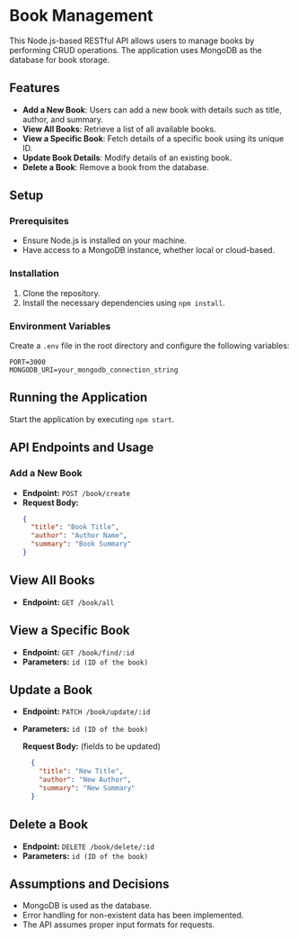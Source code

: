 # Book Management

This Node.js-based RESTful API allows users to manage books by performing CRUD operations. The application uses MongoDB as the database for book storage.

## Features

- **Add a New Book**: Users can add a new book with details such as title, author, and summary.
- **View All Books**: Retrieve a list of all available books.
- **View a Specific Book**: Fetch details of a specific book using its unique ID.
- **Update Book Details**: Modify details of an existing book.
- **Delete a Book**: Remove a book from the database.

<!-- ## Video Demonstration

For a comprehensive demonstration of all CRUD operations, including various test cases and edge scenarios, please watch the [video demonstration](video_link). -->

## Setup

### Prerequisites

- Ensure Node.js is installed on your machine.
- Have access to a MongoDB instance, whether local or cloud-based.

### Installation

1. Clone the repository.
2. Install the necessary dependencies using `npm install`.

### Environment Variables

Create a `.env` file in the root directory and configure the following variables:

```plaintext
PORT=3000
MONGODB_URI=your_mongodb_connection_string
```
## Running the Application

Start the application by executing `npm start`.

## API Endpoints and Usage

### Add a New Book

- **Endpoint:** `POST /book/create`
- **Request Body:**
  ```json
  {
    "title": "Book Title",
    "author": "Author Name",
    "summary": "Book Summary"
  }
  ```
## View All Books

- **Endpoint:** `GET /book/all`

## View a Specific Book

- **Endpoint:** `GET /book/find/:id`
- **Parameters:** `id (ID of the book)`

## Update a Book

- **Endpoint:** `PATCH /book/update/:id`
- **Parameters:** `id (ID of the book)`

    **Request Body:** (fields to be updated)

  ```json
    {
      "title": "New Title",
      "author": "New Author",
      "summary": "New Summary"
    }
  ```
## Delete a Book

- **Endpoint:** `DELETE /book/delete/:id`
- **Parameters:** `id (ID of the book)`

## Assumptions and Decisions

- MongoDB is used as the database.
- Error handling for non-existent data has been implemented.
- The API assumes proper input formats for requests.

